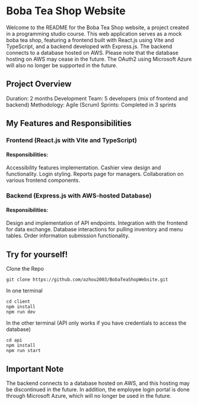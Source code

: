# Boba Tea Shop Website
Welcome to the README for the Boba Tea Shop website, a project created in a programming studio course. This web application serves as a mock boba tea shop, featuring a frontend built with React.js using Vite and TypeScript, and a backend developed with Express.js. The backend connects to a database hosted on AWS. Please note that the database hosting on AWS may cease in the future. The OAuth2 using Microsoft Azure will also no longer be supported in the future.
## Project Overview
Duration: 2 months
Development Team: 5 developers (mix of frontend and backend)
Methodology: Agile (Scrum)
Sprints: Completed in 3 sprints
## My Features and Responsibilities
### Frontend (React.js with Vite and TypeScript)
#### Responsibilities:
Accessibility features implementation.
Cashier view design and functionality.
Login styling.
Reports page for managers.
Collaboration on various frontend components.
### Backend (Express.js with AWS-hosted Database)
#### Responsibilities:
Design and implementation of API endpoints.
Integration with the frontend for data exchange.
Database interactions for pulling inventory and menu tables.
Order information submission functionality.
## Try for yourself!
Clone the Repo

    git clone https://github.com/azhou2003/BobaTeaShopWebsite.git

In one terminal

    cd client
    npm install
    npm run dev

In the other terminal (API only works if you have credentials to access the database)

    cd api
    npm install
    npm run start

## Important Note

The backend connects to a database hosted on AWS, and this hosting may be discontinued in the future. In addition, the employee login portal is done through Microsoft Azure, which will no longer be used in the future.





    
